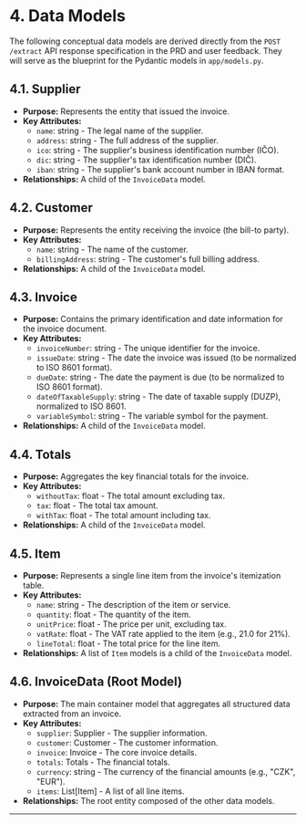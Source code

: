 # 4. Data Models

The following conceptual data models are derived directly from the `POST /extract` API response specification in the PRD and user feedback. They will serve as the blueprint for the Pydantic models in `app/models.py`.

## 4.1. Supplier

- **Purpose:** Represents the entity that issued the invoice.
- **Key Attributes:**
    - `name`: string - The legal name of the supplier.
    - `address`: string - The full address of the supplier.
    - `ico`: string - The supplier's business identification number (IČO).
    - `dic`: string - The supplier's tax identification number (DIČ).
    - `iban`: string - The supplier's bank account number in IBAN format.
- **Relationships:** A child of the `InvoiceData` model.

## 4.2. Customer

- **Purpose:** Represents the entity receiving the invoice (the bill-to party).
- **Key Attributes:**
    - `name`: string - The name of the customer.
    - `billingAddress`: string - The customer's full billing address.
- **Relationships:** A child of the `InvoiceData` model.

## 4.3. Invoice

- **Purpose:** Contains the primary identification and date information for the invoice document.
- **Key Attributes:**
    - `invoiceNumber`: string - The unique identifier for the invoice.
    - `issueDate`: string - The date the invoice was issued (to be normalized to ISO 8601 format).
    - `dueDate`: string - The date the payment is due (to be normalized to ISO 8601 format).
    - `dateOfTaxableSupply`: string - The date of taxable supply (DUZP), normalized to ISO 8601.
    - `variableSymbol`: string - The variable symbol for the payment.
- **Relationships:** A child of the `InvoiceData` model.

## 4.4. Totals

- **Purpose:** Aggregates the key financial totals for the invoice.
- **Key Attributes:**
    - `withoutTax`: float - The total amount excluding tax.
    - `tax`: float - The total tax amount.
    - `withTax`: float - The total amount including tax.
- **Relationships:** A child of the `InvoiceData` model.

## 4.5. Item

- **Purpose:** Represents a single line item from the invoice's itemization table.
- **Key Attributes:**
    - `name`: string - The description of the item or service.
    - `quantity`: float - The quantity of the item.
    - `unitPrice`: float - The price per unit, excluding tax.
    - `vatRate`: float - The VAT rate applied to the item (e.g., 21.0 for 21%).
    - `lineTotal`: float - The total price for the line item.
- **Relationships:** A list of `Item` models is a child of the `InvoiceData` model.

## 4.6. InvoiceData (Root Model)

- **Purpose:** The main container model that aggregates all structured data extracted from an invoice.
- **Key Attributes:**
    - `supplier`: Supplier - The supplier information.
    - `customer`: Customer - The customer information.
    - `invoice`: Invoice - The core invoice details.
    - `totals`: Totals - The financial totals.
    - `currency`: string - The currency of the financial amounts (e.g., "CZK", "EUR").
    - `items`: List[Item] - A list of all line items.
- **Relationships:** The root entity composed of the other data models.

---
